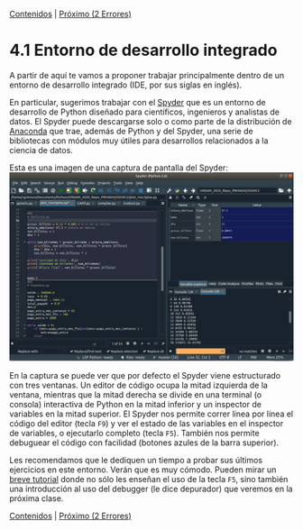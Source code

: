 [Contenidos](../Contenidos.md) \| [Próximo (2 Errores)](02_Bugs.md)

# 4.1 Entorno de desarrollo integrado

A partir de aquí te vamos a proponer trabajar principalmente dentro de un entorno de desarrollo integrado (IDE, por sus siglas en inglés).

En particular, sugerimos trabajar con el [Spyder](https://www.spyder-ide.org/) que es un entorno de desarrollo de Python diseñado para científicos, ingenieros y analistas de datos. El Spyder puede descargarse solo o como parte de la distribución de [Anaconda](https://www.anaconda.com/products/individual) que trae, además de Python y del Spyder, una serie de bibliotecas con módulos muy útiles para desarrollos relacionados a la ciencia de datos.


Esta es una imagen de una captura de pantalla del Spyder:
![Ventana de Spyder](Spyder.png)


En la captura se puede ver que por defecto el Spyder viene estructurado con tres ventanas. Un editor de código ocupa la mitad izquierda de la ventana, mientras que la mitad derecha se divide en una terminal (o consola) interactiva de Python en la mitad inferior y un inspector de variables en la mitad superior. El Spyder nos permite correr línea por línea el código del editor (tecla `F9`) y ver el estado de las variables en el inspector de variables, o ejecutarlo completo (tecla `F5`). También nos permite debuguear el código con facilidad (botones azules de la barra superior).

Les recomendamos que le dediquen un tiempo a probar sus últimos ejercicios en este entorno. Verán que es muy cómodo. Pueden mirar un [breve tutorial](https://www.youtube.com/watch?v=0fxURPC1YFs) donde no sólo les enseñan el uso de la tecla `F5`, sino también una introducción al uso del debugger (le dice depurador) que veremos en la próxima clase.

[Contenidos](../Contenidos.md) \| [Próximo (2 Errores)](02_Bugs.md)

